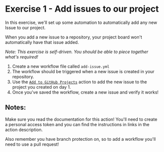 # Exercise 1 - Add issues to our project

In this exercise, we'll set up some automation to automatically add any new Issue to our project.

When you add a new issue to a repository, your project board won't automatically have that issue added.

_Note: This exercise is self-driven. You should be able to piece together what's required!_

1. Create a new workflow file called `add-issue.yml`
2. The workflow should be triggered when a new issue is created in your repository.
3. Use the [`Add to GitHub Projects`](https://github.com/marketplace/actions/add-to-github-projects) action to add the new issue to the project you created on day 1.
4. Once you've saved the workflow, create a new issue and verify it works!

## Notes:

Make sure you read the documentation for this action! You'll need to create a personal access token and you can find the instructions in links in the action description.

Also remember you have branch protection on, so to add a workflow you'll need to use a pull request!
